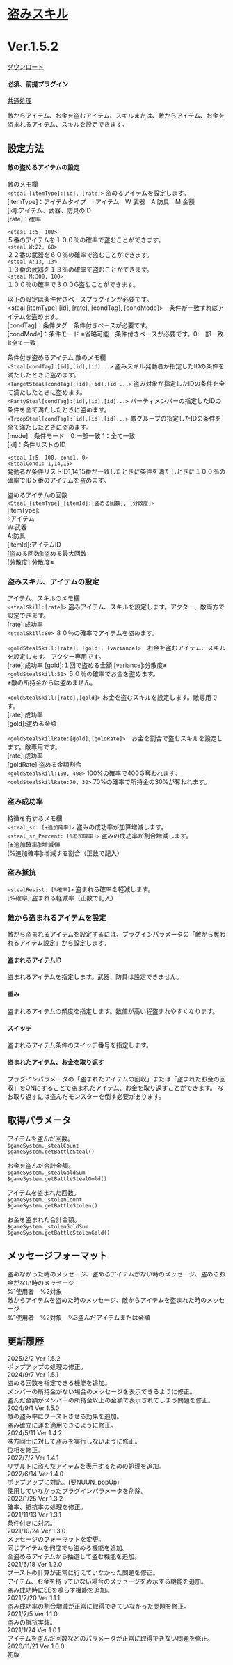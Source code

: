 # [盗みスキル](https://raw.githubusercontent.com/nuun888/MZ/master/NUUN_StealableItems.js)
# Ver.1.5.2
[ダウンロード](https://raw.githubusercontent.com/nuun888/MZ/master/NUUN_StealableItems.js)
#### 必須、前提プラグイン
[共通処理](https://github.com/nuun888/MZ/blob/master/README/Base.md)  

敵からアイテム、お金を盗むアイテム、スキルまたは、敵からアイテム、お金を盗まれるアイテム、スキルを設定できます。

## 設定方法
#### 敵の盗めるアイテムの設定
敵のメモ欄  
`<steal [itemType]:[id], [rate]>` 盗めるアイテムを設定します。  
[itemType]：アイテムタイプ　I アイテム　W 武器　A 防具　M 金額  
[id]:アイテム、武器、防具のID  
[rate]：確率  

`<steal I:5, 100>`  
５番のアイテムを１００％の確率で盗むことができます。  
`<steal W:22, 60>`  
２２番の武器を６０％の確率で盗むことができます。  
`<steal A:13, 13>`  
１３番の武器を１３％の確率で盗むことができます。  
`<steal M:300, 100>`  
１００％の確率で３００G盗むことができます。  

以下の設定は条件付きベースプラグインが必要です。  
\<steal [itemType]:[id], [rate], [condTag], [condMode]>　条件が一致すればアイテムを盗めます。  
[condTag]：条件タグ　条件付きベースが必要です。  
[condMode]：条件モード ※省略可能　条件付きベースが必要です。0:一部一致 1:全て一致  

条件付き盗めるアイテム 
敵のメモ欄  
`<Steal[condTag]:[id],[id],[id]...>` 盗みスキル発動者が指定したIDの条件を満たしたときに盗めます。  
`<TargetSteal[condTag]:[id],[id],[id]...>` 盗み対象が指定したIDの条件を全て満たしたときに盗めます。  
`<PartySteal[condTag]:[id],[id],[id]...>` パーティメンバーの指定したIDの条件を全て満たしたときに盗めます。  
`<TroopSteal[condTag]:[id],[id],[id]...>` 敵グループの指定したIDの条件を全て満たしたときに盗めます。  
[mode]：条件モード　0:一部一致 1：全て一致  
[id]：条件リストのID  

`<steal I:5, 100, cond1, 0>`  
`<StealCond1: 1,14,15>`  
発動者が条件リストID1,14,15番が一致したときに条件を満たしときに１００％の確率でID５番のアイテムを盗めます。  

盗めるアイテムの回数  
`<Steal_[itemType]_[itemId]:[盗める回数], [分散度]>`  
[itemType]:  
I:アイテム  
W:武器  
A:防具  
[itemId]:アイテムID  
[盗める回数]:盗める最大回数  
[分散度]:分散度±  

### 盗みスキル、アイテムの設定
アイテム、スキルのメモ欄  
`<stealSkill:[rate]>` 盗みアイテム、スキルを設定します。アクター、敵両方で設定できます。  
 [rate]:成功率  
`<stealSkill:80>` ８０％の確率でアイテムを盗めます。  

`<goldStealSkill:[rate], [gold], [variance]>`　お金を盗むアイテム、スキルを設定します。  アクター専用です。  
[rate]:成功率  [gold]:１回で盗める金額  [variance]:分散度±  
`<goldStealSkill:50>` ５０％の確率でお金を盗めます。  
※敵の所持金からは盗めません。

`<goldStealSkill:[rate],[gold]>` お金を盗むスキルを設定します。敵専用です。  
[rate]:成功率  
[gold]:盗める金額  

`<goldStealSkillRate:[gold],[goldRate]>`　お金を割合で盗むスキルを設定します。敵専用です。  
[rate]:成功率  
[goldRate]:盗める金額割合  
`<goldStealSkill:100, 400>` 100%の確率で400Ｇ奪われます。  
`<goldStealSkillRate:70, 30>` 70%の確率で所持金の30%が奪われます。  

### 盗み成功率
特徴を有するメモ欄  
`<steal_sr: [±追加確率]>` 盗みの成功率が加算増減します。  
`<steal_sr_Percent: [%追加確率]>` 盗みの成功率が割合増減します。  
[±追加確率]:増減値  
[%追加確率]:増減する割合（正数で記入）  

### 盗み抵抗
`<stealResist: [%確率]>` 盗まれる確率を軽減します。  
[%確率]:盗まれる軽減率（正数で記入）  

### 敵から盗まれるアイテムを設定
敵から盗まれるアイテムを設定するには、プラグインパラメータの「敵から奪われるアイテム設定」から設定します。
#### 盗まれるアイテムID
盗まれるアイテムを指定します。武器、防具は設定できません。
#### 重み
盗まれるアイテムの頻度を指定します。数値が高い程盗まれやすくなります。
#### スイッチ
盗まれるアイテム条件のスイッチ番号を指定します。

#### 盗まれたアイテム、お金を取り返す
プラグインパラメータの「盗まれたアイテムの回収」または「盗まれたお金の回収」をONにすることで盗まれたアイテム、お金を取り返すことができます。
なお取り返すには盗んだモンスターを倒す必要があります。

## 取得パラメータ
アイテムを盗んだ回数。  
`$gameSystem._stealCount`  
`$gameSystem.getBattleSteal()`  
 
お金を盗んだ合計金額。  
`$gameSystem._stealGoldSum`  
`$gameSystem.getBattleStealGold()`  
 
アイテムを盗まれた回数。  
`$gameSystem._stolenCount`  
`$gameSystem.getBattleStolen()`  
 
お金を盗まれた合計金額。  
`$gameSystem._stolenGoldSum`  
`$gameSystem.getBattleStolenGold()` 

## メッセージフォーマット
盗めなかった時のメッセージ、盗めるアイテムがない時のメッセージ、盗めるお金がない時のメッセージ  
%1使用者　%2対象  
敵からアイテムを盗めた時のメッセージ、敵からアイテムを盗まれた時のメッセージ  
%1使用者　%2対象　%3盗んだアイテムまたは金額  
 
## 更新履歴
2025/2/2 Ver 1.5.2  
ポップアップの処理の修正。  
2024/9/7 Ver 1.5.1  
盗める回数を指定できる機能を追加。  
メンバーの所持金がない場合のメッセージを表示できるように修正。  
盗んだ金額がメンバーの所持金以上の金額で表示されてしまう問題を修正。  
2024/9/1 Ver 1.5.0  
敵の盗み率にブーストさせる効果を追加。  
盗み確立に運を適用できるように修正。  
2024/5/11 Ver 1.4.2  
味方同士に対して盗みを実行しないように修正。  
位相を修正。  
2022/7/2 Ver 1.4.1  
リザルトに盗んだアイテムを表示するための処理を追加。  
2022/6/14 Ver 1.4.0  
ポップアップに対応。(要NUUN_popUp)  
使用していなかったプラグインパラメータを削除。  
2022/1/25 Ver 1.3.2  
確率、抵抗率の処理を修正。  
2021/11/13 Ver 1.3.1  
条件付きに対応。  
2021/10/24 Ver 1.3.0  
メッセージのフォーマットを変更。  
同じアイテムを何度でも盗める機能を追加。  
全盗めるアイテムから抽選して盗む機能を追加。  
2021/6/18 Ver 1.2.0  
ブーストの計算が正常に行えていなかった問題を修正。  
アイテム、お金を持っていない場合のメッセージを表示する機能を追加。  
盗み成功時にSEを鳴らす機能を追加。  
2021/2/20 Ver 1.1.1  
盗み成功率の割合増減が正常に取得できていなかった問題を修正。  
2021/2/5 Ver 1.1.0  
盗みの抵抗実装。  
2021/1/24 Ver 1.0.1  
アイテムを盗んだ回数などのパラメータが正常に取得できない問題を修正。  
2020/11/21 Ver 1.0.0  
初版
